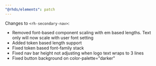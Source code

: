 ```yaml
---
"@rhds/elements": patch
---
```


Changes to `<rh-secondary-nav>`:
  - Removed font-based component scaling with em based lengths. Text only will now scale with user font setting
  - Added token based length support
  - Fixed token based font-family stack
  - Fixed nav bar height not adjusting when logo text wraps to 3 lines
  - Fixed button background on color-palette="darker"

